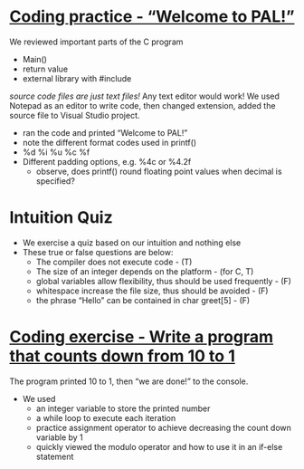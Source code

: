 #	[Coding practice - “Welcome to PAL!”](./w2_1_printf_code.cpp)
We reviewed important parts of the C program 
-	Main()
-	return value
-	external library with #include

*source code files are just text files!* 
Any text editor would work! 
We used Notepad as an editor to write code, then changed extension, added the source file to Visual Studio project. 
- ran the code and printed “Welcome to PAL!”
- note the different format codes used in printf() 
- %d %i %u %c %f 
- Different padding options, e.g. %4c or %4.2f
  * observe, does printf() round floating point values when decimal is specified? 

#	Intuition Quiz
- We exercise a quiz based on our intuition and nothing else
- These true or false questions are below: 
  - The compiler does not execute code - (T)
  - The size of an integer depends on the platform - (for C, T)
  - global variables allow flexibility, thus should be used frequently - (F)
  - whitespace increase the file size, thus should be avoided - (F)
  - the phrase “Hello” can be contained in char greet[5] - (F)

#	[Coding exercise - Write a program that counts down from 10 to 1](./w2_2_countDown.cpp)
The program printed 10 to 1, then “we are done!” to the console.
- We used
  - an integer variable to store the printed number
  - a while loop to execute each iteration 
  - practice assignment operator to achieve decreasing the count down variable by 1
  - quickly viewed the modulo operator and how to use it in an if-else statement
